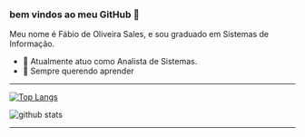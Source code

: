 ### bem vindos ao meu GitHub 👋

Meu nome é Fábio de Oliveira Sales, e sou graduado em Sistemas de Informação.


- 🔭 Atualmente atuo como Analista de Sistemas.
- 🌱 Sempre querendo aprender

---

[![Top Langs](https://github-readme-stats.vercel.app/api/top-langs/?username=fsales&hide=PlpgSQL,jupyter%20notebook,html)](https://github.com/anuraghazra/github-readme-stats)


![github stats](https://github-readme-stats.vercel.app/api?username=fsales&show_icons=true&theme=radical)

---
